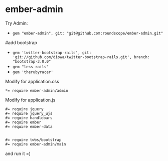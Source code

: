 ember-admin
=================
Try Admin:
* `gem "ember-admin", git: "git@github.com:roundscope/ember-admin.git"`

#add bootstrap
* `gem 'twitter-bootstrap-rails', git: 'git://github.com/diowa/twitter-bootstrap-rails.git', branch: "bootstrap-3.0.0"`
* `gem "less-rails"`
* `gem 'therubyracer'`


Modify for application.css

`*= require ember-admin/admin`

Modify for application.js
```
#= require jquery
#= require jquery_ujs
#= require handlebars
#= require ember
#= require ember-data


#= require twbs/bootstrap
#= require ember-admin/main
```

and run it =)
